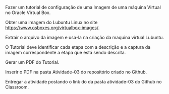 Fazer um tutorial de configuração de uma Imagem de uma máquina Virtual no Oracle Virtual Box. 

Obter uma imagem do Lubuntu Linux no site https://www.osboxes.org/virtualbox-images/.

Extrair o arquivo da imagem e usa-la na criação da maquina virtual Lubuntu. 

O Tutorial deve identificar cada etapa com a descrição e a captura da imagem correspondente a etapa que está sendo descrita. 

Gerar um PDF do Tutorial.

Inserir o PDF na pasta Atividade-03 do repositório criado no Github.

Entregar a atividade postando o link do da pasta atividade-03 do Github no Classroom.
